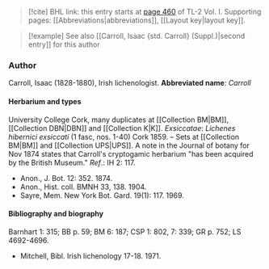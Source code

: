> [!cite] BHL link: this entry starts at [page 460](https://www.biodiversitylibrary.org/page/33120591) of TL-2 Vol. I.
> Supporting pages: [[Abbreviations|abbreviations]], [[Layout key|layout key]].

> [!example] See also [[Carroll, Isaac {std. Carroll} (Suppl.)|second entry]] for this author

### Author

Carroll, Isaac (1828-1880), Irish lichenologist. 
**Abbreviated name**: *Carroll*

#### Herbarium and types

University College Cork, many duplicates at [[Collection BM|BM]], [[Collection DBN|DBN]] and [[Collection K|K]].
*Exsiccatae*: *Lichenes hibernici exsiccati* (1 fasc, nos. 1-40) Cork 1859. – Sets at [[Collection BM|BM]] and [[Collection UPS|UPS]]. A note in the Journal of botany for Nov 1874 states that Carroll's cryptogamic herbarium "has been acquired by the British Museum."
*Ref*.: IH 2: 117.
- Anon., J. Bot. 12: 352. 1874.
- Anon., Hist. coll. BMNH 33, 138. 1904.
- Sayre, Mem. New York Bot. Gard. 19(1): 117. 1969.

#### Bibliography and biography

Barnhart 1: 315; BB p. 59; BM 6: 187; CSP 1: 802, 7: 339; GR p. 752; LS 4692-4696.
- Mitchell, Bibl. Irish lichenology 17-18. 1971.

